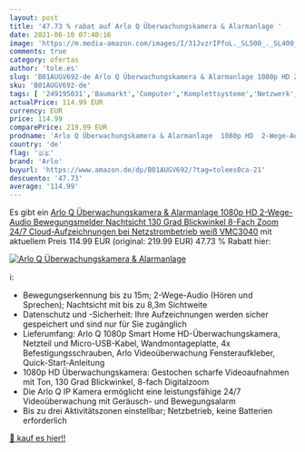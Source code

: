 ```yaml
---
layout: post
title: '47.73 % rabat auf Arlo Q Überwachungskamera & Alarmanlage '
date: 2021-06-10 07:40:16
image: 'https://m.media-amazon.com/images/I/31JvzrIPfoL._SL500_._SL400_.jpg'
comments: true
category: ofertas
author: 'tole.es'
slug: 'B01AUGV692-de Arlo Q Überwachungskamera & Alarmanlage 1080p HD 2-Wege-...'
sku: 'B01AUGV692-de'
tags: [ '249195031','Baumarkt','Computer','Komplettsysteme','Netzwerk','Produkte','Sicherheitstechnik','Videoüberwachungstechnik','arlo','Überwachungskameras','Überwachungstechnik', ]
actualPrice: 114.99 EUR
currency: EUR
price: 114.99
comparePrice: 219.99 EUR
prodname: 'Arlo Q Überwachungskamera & Alarmanlage  1080p HD  2-Wege-Audio  Bewegungsmelder  Nachtsicht  130 Grad Blickwinkel  8-Fach Zoom  24/7 Cloud-Aufzeichnungen bei Netzstrombetrieb  weiß  VMC3040'
country: 'de'
flag: '🇩🇪'
brand: 'Arlo'
buyurl: 'https://www.amazon.de/dp/B01AUGV692/?tag=tolees0ca-21'
descuento: '47.73'
average: '114.99'
---
```


Es gibt ein [Arlo Q Überwachungskamera & Alarmanlage  1080p HD  2-Wege-Audio  Bewegungsmelder  Nachtsicht  130 Grad Blickwinkel  8-Fach Zoom  24/7 Cloud-Aufzeichnungen bei Netzstrombetrieb  weiß  VMC3040](https://www.amazon.de/dp/B01AUGV692/?tag=tolees0ca-21) mit aktuellem Preis 114.99 EUR (original: 219.99 EUR) 47.73 % Rabatt hier:

[![Arlo Q Überwachungskamera & Alarmanlage ](https://m.media-amazon.com/images/I/31JvzrIPfoL._SL500_._SL400_.jpg)](https://www.amazon.de/dp/B01AUGV692/?tag=tolees0ca-21)

ℹ️:

- Bewegungserkennung bis zu 15m; 2-Wege-Audio (Hören und Sprechen); Nachtsicht mit bis zu 8,3m Sichtweite
- Datenschutz und -Sicherheit: Ihre Aufzeichnungen werden sicher gespeichert und sind nur für Sie zugänglich
- Lieferumfang: Arlo Q 1080p Smart Home HD-Überwachungskamera, Netzteil und Micro-USB-Kabel, Wandmontageplatte, 4x Befestigungsschrauben, Arlo Videoüberwachung Fensteraufkleber, Quick-Start-Anleitung
- 1080p HD Überwachungskamera: Gestochen scharfe Videoaufnahmen mit Ton, 130 Grad Blickwinkel, 8-fach Digitalzoom
- Die Arlo Q IP Kamera ermöglicht eine leistungsfähige 24/7 Videoüberwachung mit Geräusch- und Bewegungsalarm
- Bis zu drei Aktivitätszonen einstellbar; Netzbetrieb, keine Batterien erforderlich

[🛒 kauf es hier!!](https://www.amazon.de/dp/B01AUGV692/?tag=tolees0ca-21)
